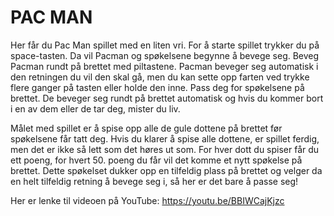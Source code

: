 # PAC MAN

Her får du Pac Man spillet med en liten vri. 
For å starte spillet trykker du på space-tasten. Da vil Pacman og spøkelsene begynne å bevege seg.
Beveg Pacman rundt på brettet med piltastene. Pacman beveger seg automatisk i den retningen du vil den skal gå, men du kan sette opp farten ved trykke flere ganger på tasten eller holde den inne. Pass deg for spøkelsene på brettet. De beveger seg rundt på brettet automatisk og hvis du kommer bort i en av dem eller de tar deg, mister du liv. 

Målet med spillet er å spise opp alle de gule dottene på brettet før spøkelsene får tatt deg. Hvis du klarer å spise alle dottene, er spillet ferdig, men det er ikke så lett som det høres ut som. For hver dott du spiser får du ett poeng, for hvert 50. poeng du får vil det komme et nytt spøkelse på brettet. Dette spøkelset dukker opp en tilfeldig plass på brettet og velger da en helt tilfeldig retning å bevege seg i, så her er det bare å passe seg!

Her er lenke til videoen på YouTube: https://youtu.be/BBIWCajKjzc